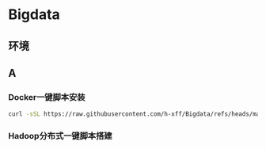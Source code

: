 # Bigdata
## 环境
## A
### Docker一键脚本安装
```bash
curl -sSL https://raw.githubusercontent.com/h-xff/Bigdata/refs/heads/main/A/docker.sh | bash
```
### Hadoop分布式一键脚本搭建

